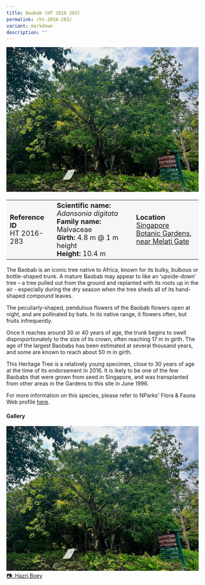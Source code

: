 ```yaml
---
title: Baobab (HT 2016 283)
permalink: /ht-2016-283/
variant: markdown
description: ""
---
```

<div class="isomer-image-wrapper">
<img src="/images/Heritage_trees_photos/adadig_ht2016-283_habit.jpg">
</div><table style="minWidth: 100px; font-size: 18px; background: #F4F6F7">
<tbody><tr>
<td rowspan="1" colspan="1">
<strong>Reference ID</strong>
<br>HT 2016-283
</td>
<td rowspan="1" colspan="1">
	<strong>Scientific name:</strong> <em>Adansonia digitata</em>
<br><strong>Family name: </strong>Malvaceae
<br><strong>Girth: </strong>4.8 m @ 1 m height
<br><strong>Height: </strong>10.4 m
</td>
<td rowspan="1" colspan="1">
<strong>Location</strong><a href="https://www.onemap.gov.sg/?lat=1.3209199999611885&amp;lng=103.81455999995923">
 <br>Singapore Botanic Gardens,<br>near Melati Gate</a>
</td>
</tr>
</tbody>
</table>
<p>The Baobab is an iconic tree native to Africa, known for its bulky, bulbous or bottle-shaped trunk.  A mature Baobab may appear to like an ‘upside-down’ tree – a tree pulled out from the ground and replanted with its roots up in the air - especially during the dry season when the tree sheds all of its hand-shaped compound leaves.</p>

<p>The peculiarly-shaped, pendulous flowers of the Baobab flowers open at night, and are pollinated by bats. In its native range, it flowers often, but fruits infrequently.</p>

<p>Once it reaches around 30 or 40 years of age, the trunk begins to swell disproportionately to the size of its crown, often reaching 17 m in girth. The age of the largest Baobabs has been estimated at several thousand years, and some are known to reach about 50 m in girth.</p>
  
<p>This Heritage Tree is a relatively young specimen, close to 30 years of age at the time of its endorsement in 2016. It is ikely to be one of the few Baobabs that were grown from seed in Singapore, and was transplanted from other areas in the Gardens to this site in June 1996.</p>


<p>For more information on this species, please refer to NParks' Flora &amp; Fauna Web profile <a href="https://www.nparks.gov.sg/florafaunaweb/flora/2/6/2696">here</a>.</p>

<h4><b>Gallery</b></h4>
<div class="isomer-card-grid">
<a href="/images/Heritage_trees_photos/adadig_ht2016-283_habit.jpg" class="isomer-card">
<div class="isomer-card-image">
<div class="isomer-image-wrapper"><img src="/images/Heritage_trees_photos/adadig_ht2016-283_habit.jpg"></div></div>
<div class="isomer-card-body"><div class="isomer-card-description">📷: Hazri Boey</div></div></a><p></p></div>